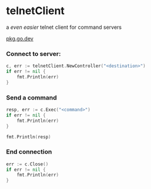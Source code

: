 # telnetClient

a *even easier* telnet client for command servers

[pkg.go.dev](//pkg.go.dev/github.com/ev2-1/telnetClient)

### Connect to server:

```go
c, err := telnetClient.NewController("<destination>")
if err != nil {
	fmt.Println(err)
}
```

### Send a command

```go
resp, err := c.Exec("<command>")
if err != nil {
	fmt.Println(err)
}

fmt.Println(resp)
```

### End connection

```go
err := c.Close()
if err != nil {
	fmt.Println(err)
}
